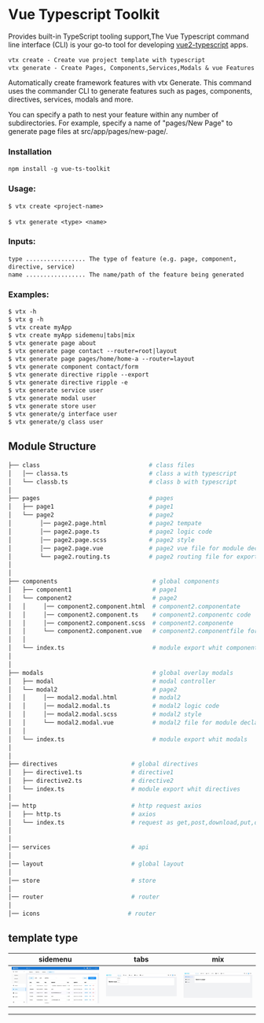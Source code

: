 # Vue Typescript Toolkit

Provides built-in TypeScript tooling support,The Vue Typescript command line interface (CLI) is your go-to tool for developing [vue2-typescript][vue2-typescript] apps.

    vtx create - Create vue project template with typescript 
    vtx generate - Create Pages, Components,Services,Modals & vue Features

Automatically create framework features with vtx Generate. This command uses the commander CLI to generate features such as pages, components, directives, services, modals and more.

You can specify a path to nest your feature within any number of subdirectories. For example, specify a name of "pages/New Page" to generate page files at src/app/pages/new-page/.


### Installation

```
npm install -g vue-ts-toolkit
```

### Usage:
    $ vtx create <project-name>

    $ vtx generate <type> <name>

### Inputs:

    type ................. The type of feature (e.g. page, component, directive, service)
    name ................. The name/path of the feature being generated

### Examples:
    $ vtx -h 
    $ vtx g -h 
    $ vtx create myApp 
    $ vtx create myApp sidemenu|tabs|mix
    $ vtx generate page about
    $ vtx generate page contact --router=root|layout
    $ vtx generate page pages/home/home-a --router=layout
    $ vtx generate component contact/form
    $ vtx generate directive ripple --export
    $ vtx generate directive ripple -e
    $ vtx generate service user
    $ vtx generate modal user
    $ vtx generate store user
    $ vtx generate/g interface user
    $ vtx generate/g class user

## Module Structure

```bash
├── class                               # class files
│   │── classa.ts                       # class a with typescript
│   └── classb.ts                       # class b with typescript
│
├── pages                               # pages
│   ├── page1                           # page1
│   └── page2                           # page2
│        │── page2.page.html            # page2 tempate
│        │── page2.page.ts              # page2 logic code 
│        │── page2.page.scss            # page2 style 
│        │── page2.page.vue             # page2 vue file for module declare  
│        └── page2.routing.ts           # page2 routing file for export
│
│
├── components                           # global components
│   ├── component1                       # page1
│   └── component2                       # page2
│   │     │── component2.component.html  # component2.componentate
│   │     │── component2.component.ts    # component2.componentc code 
│   │     │── component2.component.scss  # component2.componente 
│   │     └── component2.component.vue   # component2.componentfile for module declare   
│   │       
│   └── index.ts                         # module export whit components 
│
│
├── modals                               # global overlay modals
│   ├── modal                            # modal controller
│   └── modal2                           # page2
│   │     │── modal2.modal.html          # modal2
│   │     │── modal2.modal.ts            # modal2 logic code 
│   │     │── modal2.modal.scss          # modal2 style 
│   │     └── modal2.modal.vue           # modal2 file for module declare   
│   │       
│   └── index.ts                         # module export whit modals                      
│
│
├── directives                     # global directives
│   ├── directive1.ts              # directive1
│   ├── directive2.ts              # directive2    
│   └── index.ts                   # module export whit directives 
│
│── http                           # http request axios
│   ├── http.ts                    # axios 
│   └── index.ts                   # request as get,post,download,put,delete          
│
│
│── services                       # api
│         
│── layout                         # global layout
│
│── store                          # store 
│
│── router                         # router 
│
│── icons                         # router          
```
## template type

<table>
<thead>
<th>
sidemenu
</th>
<th>
tabs
</th>
<th>
mix
</th>
</thead>
<tr>
<td>
<img src="./template/demo/sidemenu.jpg">
</td>
<td>
<img src="./template/demo/tabs.jpg">
</td>
<td>
<img src="./template/demo/mix.jpg">
</td>
</tr>
</table>

---

[vue2-typescript]: https://cn.vuejs.org/v2/guide/typescript.html